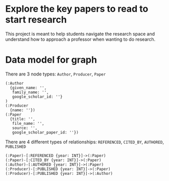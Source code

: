 # Explore the key papers to read to start research

This project is meant to help students navigate the research space
and understand how to approach a professor when wanting to do research.


# Data model for graph
There are 3 node types: `Author`, `Producer`, `Paper`
```
(:Author
  {given_name: '',
   family_name: '',
   google_scholar_id: ''}
)
(:Producer
  {name: ''})
(:Paper
  {title: '',
   file_name: '',
   source: '',
   google_scholar_paper_id: ''})
```

There are 4 different types of relationships: `REFERENCED`, `CITED_BY`, `AUTHORED`, `PUBLISHED` 
```
(:Paper)-[:REFERENCED {year: INT}]->(:Paper)
(:Paper)-[:CITED_BY {year: INT}]->(:Paper)
(:Author)-[:AUTHORED {year: INT}]->(:Paper)
(:Producer)-[:PUBLISHED {year: INT}]->(:Paper)
(:Producer)-[:PUBLISHED {year: INT}]->(:Author)
```
